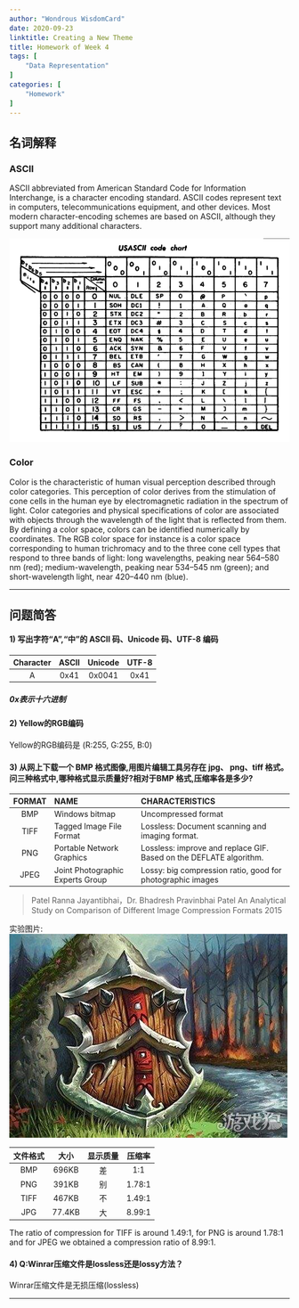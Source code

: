 ```yaml
---
author: "Wondrous WisdomCard"
date: 2020-09-23
linktitle: Creating a New Theme
title: Homework of Week 4
tags: [  
    "Data Representation"
]
categories: [
    "Homework"
]
---
```


## 名词解释

### ASCII
ASCII abbreviated from American Standard Code for Information Interchange, is a character encoding standard.
ASCII codes represent text in computers, telecommunications equipment, and other devices. Most modern character-encoding schemes are based on ASCII, although they support many additional characters.

![ASCII](../../images/homework4/ASCII.png)

### Color

Color is the characteristic of human visual perception described through color categories. This perception of color derives from the stimulation of cone cells in the human eye by electromagnetic radiation in the spectrum of light. Color categories and physical specifications of color are associated with objects through the wavelength of the light that is reflected from them.
By defining a color space, colors can be identified numerically by coordinates. The RGB color space for instance is a color space corresponding to human trichromacy and to the three cone cell types that respond to three bands of light: long wavelengths, peaking near 564–580 nm (red); medium-wavelength, peaking near 534–545 nm (green); and short-wavelength light, near 420–440 nm (blue).

---

## 问题简答

#### 1) 写出字符“A”,“中”的 ASCII 码、Unicode 码、UTF-8 编码
| Character | ASCII | Unicode | UTF-8 |
| :-------: | :---: | :-----: | :---: |
|     A     |  0x41  | 0x0041  |  0x41 |
##### 0x表示十六进制

#### 2) Yellow的RGB编码
Yellow的RGB编码是 (R:255, G:255, B:0) 


#### 3) 从网上下载一个 BMP 格式图像,用图片编辑工具另存在 jpg、 png、tiff 格式。问三种格式中,哪种格式显示质量好?相对于BMP 格式,压缩率各是多少?
|  FORMAT   | NAME                                  | CHARACTERISTICS                                              |
| :-------: | :------------------------------------ | :----------------------------------------------------------- |
|    BMP    | Windows bitmap                        | Uncompressed format                                          |
|   TIFF    | Tagged Image File Format              | Lossless: Document scanning and imaging format.  |
|    PNG    | Portable Network Graphics             | Lossless: improve and replace GIF. Based on the DEFLATE algorithm. |
|   JPEG    | Joint Photographic Experts Group      | Lossy: big compression ratio, good for photographic images   |

> Patel Ranna Jayantibhai，Dr. Bhadresh Pravinbhai Patel An Analytical Study on Comparison of Different Image Compression Formats 2015

实验图片:
![test](../../images/homework4/test2.bmp)

| 文件格式 | 大小 | 显示质量 | 压缩率 |
| :---: | :---: | :---: | :---: |
| BMP | 696KB | 差 | 1:1 | 
| PNG | 391KB | 别 | 1.78:1 |
| TIFF | 467KB | 不 | 1.49:1 | 
| JPG | 77.4KB | 大 | 8.99:1 |

The ratio of compression for TIFF is around 1.49:1, for PNG is around 1.78:1 and for JPEG we obtained a compression ratio of 8.99:1.

#### 4) Q:Winrar压缩文件是lossless还是lossy方法？
Winrar压缩文件是无损压缩(lossless)

---